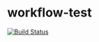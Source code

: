 # workflow-test

[![Build Status](https://app.travis-ci.com/sanjay-balaji/workflow-test.svg?branch=main)](https://app.travis-ci.com/sanjay-balaji/workflow-test)
